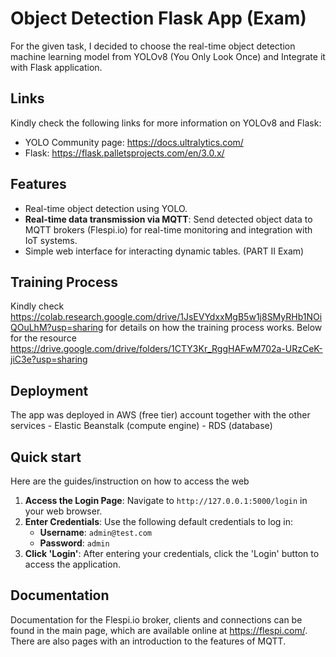 Object Detection Flask App (Exam)
==============================

For the given task, I decided to choose the real-time object detection machine learning
model from YOLOv8 (You Only Look Once) and Integrate it with Flask application.

## Links

Kindly check the following links for more information on YOLOv8 and Flask:

- YOLO Community page: <https://docs.ultralytics.com/>
- Flask: <https://flask.palletsprojects.com/en/3.0.x/>

## Features

- Real-time object detection using YOLO.
- **Real-time data transmission via MQTT**: Send detected object data to
MQTT brokers (Flespi.io) for real-time monitoring and integration with IoT systems.
- Simple web interface for interacting dynamic tables. (PART II Exam)

## Training Process

Kindly check <https://colab.research.google.com/drive/1JsEVYdxxMgB5w1j8SMyRHb1NOiQOuLhM?usp=sharing> for details
on how the training process works. Below for the resource 
<https://drive.google.com/drive/folders/1CTY3Kr_RggHAFwM702a-URzCeK-jiC3e?usp=sharing>

## Deployment
The app was deployed in AWS (free tier) account together with the other services
	- Elastic Beanstalk (compute engine)
	- RDS (database)

## Quick start

Here are the guides/instruction on how to access the web

1. **Access the Login Page**: Navigate to `http://127.0.0.1:5000/login` in your web browser.
2. **Enter Credentials**: Use the following default credentials to log in:
	- **Username**: `admin@test.com`
	- **Password**: `admin`
3. **Click 'Login'**: After entering your credentials, click the 'Login' button to access the application.

## Documentation

Documentation for the Flespi.io broker, clients and connections can be found in
the main page, which are available online at <https://flespi.com/>. There
are also pages with an introduction to the features of MQTT.

